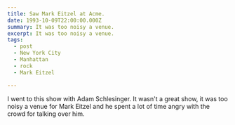 ```yaml
---
title: Saw Mark Eitzel at Acme.
date: 1993-10-09T22:00:00.000Z
summary: It was too noisy a venue.
excerpt: It was too noisy a venue.
tags:
  - post 
  - New York City
  - Manhattan
  - rock
  - Mark Eitzel

---
```



I went to this show with Adam Schlesinger. It wasn't a great show, it was too noisy a venue for Mark Eitzel and he spent a lot of time angry with the crowd for talking over him. 
